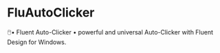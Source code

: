 # FluAutoClicker
 🖱️• Fluent Auto-Clicker • powerful and universal Auto-Clicker with Fluent Design for Windows.
